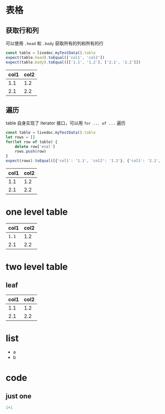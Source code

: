 # 表格

## 获取行和列

可以使用 `.head` 和 `.body` 获取所有的列和所有的行

```js
const table = livedoc.myTestData().table
expect(table.head).toEqual(['col1', 'col2'])
expect(table.body).toEqual([['1.1', '1.2'], ['2.1', '2.2']])
```

| col1 | col2 |
| --- | --- |
| 1.1 | 1.2 |
| 2.1 | 2.2 |

## 遍历

table 自身实现了 iterator 接口，可以用 `for ... of ...` 遍历

```js
const table = livedoc.myTestData().table
let rows = []
for(let row of table) {
    delete row['eval']
    rows.push(row)
}
expect(rows).toEqual([{'col1': '1.1', 'col2': '1.2'}, {'col1': '2.1', 'col2': '2.2'}])
```

| col1 | col2 |
| --- | --- |
| 1.1 | 1.2 |
| 2.1 | 2.2 |

# one level table

| col1 | col2 |
| --- | --- |
| `1.1` | 1.2 |
| 2.1 | 2.2 |

# two level table

## leaf

| col1 | col2 |
| --- | --- |
| 1.1 | 1.2 |
| 2.1 | 2.2 |


# list

* a
* b

# code

## just one

```typescript
1+1
```